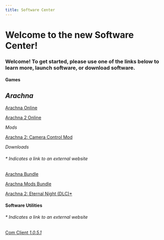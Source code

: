 ```yaml
---
title: Software Center
---
```


# Welcome to the new Software Center!

### Welcome! To get started, please use one of the links below to learn more, launch software, or download software.

#### Games

## *Arachna*

[Arachna Online](https://247086.github.io/software/playable/Arachna.html)

[Arachna 2 Online](https://247086.github.io/software/playable/Arachna2.html)


*Mods*

[Arachna 2: Camera Control Mod](https://247086.github.io/software/playable/A2%20Cam%20Control%20Mod.html)


*Downloads*
###### * Indicates a link to an external website

[Arachna Bundle](https://247086.github.io/software/downloads/Arachna%20Bundle%20Download.zip)

[Arachna Mods Bundle](https://247086.github.io/software/downloads/Arachna%20Mod%20Download.zip)

[Arachna 2: Eternal Night (DLC)*](https://www.dropbox.com/s/zpfmpy8nmu4qu71/Arachna%202%20%2B%20DLC%201.0.8.html?dl=0)



#### Software Utilities
###### * Indicates a link to an external website

[Com Client _1.0.5.1_](https://github.com/247086/communicationService/releases/download/v1.0.5-patch1/1.0.5_fixed_inst.zip)
